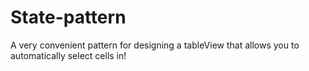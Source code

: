 # State-pattern
A very convenient pattern for designing a tableView that allows you to automatically select cells in!
